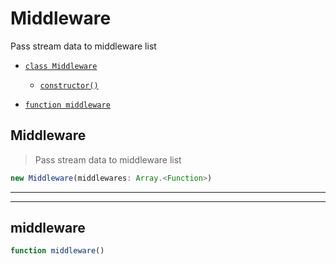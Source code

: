# Middleware

Pass stream data to middleware list


- [`class Middleware`](#class-middleware)
  - [`constructor()`](#middleware-constructor-constructor)


- [`function middleware`](#function-middleware)


<a id="class-middleware"></a><h2>Middleware</h2>
> Pass stream data to middleware list


<a id="middleware-constructor-constructor"></a>
```javascript
new Middleware(middlewares: Array.<Function>)
```

---







---

<a id="function-middleware"></a><h2>middleware</h2>

``` javascript
function middleware()
```





